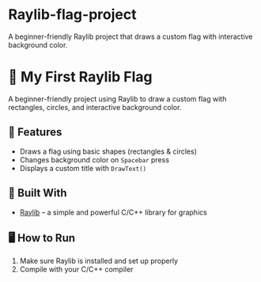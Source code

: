 # Raylib-flag-project
A beginner-friendly Raylib project that draws a custom flag with interactive background color.
# 🎌 My First Raylib Flag

A beginner-friendly project using Raylib to draw a custom flag with rectangles, circles, and interactive background color.

## 🚀 Features
- Draws a flag using basic shapes (rectangles & circles)
- Changes background color on `Spacebar` press
- Displays a custom title with `DrawText()`

## 🧠 Built With
- [Raylib](https://www.raylib.com/) – a simple and powerful C/C++ library for graphics

## 🖥️ How to Run
1. Make sure Raylib is installed and set up properly  
2. Compile with your C/C++ compiler  
